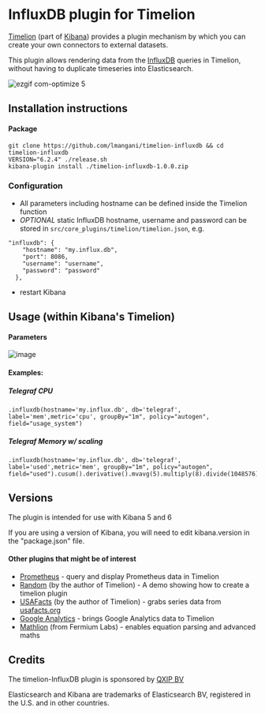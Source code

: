 # InfluxDB plugin for Timelion

[Timelion](https://www.elastic.co/blog/timelion-timeline) (part of [Kibana](https://www.elastic.co/products/kibana)) provides a plugin mechanism by which you can create your own connectors to external datasets.

This plugin allows rendering data from the [InfluxDB](https://portal.influxdata.com/downloads) queries in Timelion, without having to duplicate timeseries into Elasticsearch.

![ezgif com-optimize 5](https://user-images.githubusercontent.com/1423657/43321404-08a22882-91ac-11e8-8eed-a961d71a0c65.gif)



## Installation instructions

#### Package
```
git clone https://github.com/lmangani/timelion-influxdb && cd timelion-influxdb
VERSION="6.2.4" ./release.sh
kibana-plugin install ./timelion-influxdb-1.0.0.zip
```

### Configuration
* All parameters including hostname can be defined inside the Timelion function
* *OPTIONAL* static InfluxDB hostname, username and password can be stored in `src/core_plugins/timelion/timelion.json`, e.g.
```
"influxdb": {
    "hostname": "my.influx.db",
    "port": 8086,
    "username": "username",
    "password": "password"
  },
```
* restart Kibana


## Usage (within Kibana's Timelion)
#### Parameters
![image](https://user-images.githubusercontent.com/1423657/43320300-560a576a-91a8-11e8-9ad7-45cc6993c254.png)

#### Examples:
##### Telegraf CPU
```
.influxdb(hostname='my.influx.db', db='telegraf', label='mem',metric='cpu', groupBy="1m", policy="autogen", field="usage_system")
```
##### Telegraf Memory w/ scaling
```
.influxdb(hostname='my.influx.db', db='telegraf', label='used',metric='mem', groupBy="1m", policy="autogen", field="used").cusum().derivative().mvavg(5).multiply(8).divide(1048576).lines(fill=2,width=1).color(#00FF00)
```

## Versions

The plugin is intended for use with Kibana 5 and 6

If you are using a version of Kibana, you will need to edit kibana.version in the "package.json" file.


#### Other plugins that might be of interest

* [Prometheus](https://github.com/lmangani/timelion-prometheus) - query and display Prometheus data in Timelion
* [Random](https://github.com/rashidkpc/timelion-random) (by the author of Timelion) - A demo showing how to create a timelion plugin
* [USAFacts](https://github.com/rashidkpc/timelion-usafacts) (by the author of Timelion) - grabs series data from [usafacts.org](http://usafacts.org)
* [Google Analytics](https://github.com/bahaaldine/timelion-google-analytics) - brings Google Analytics data to Timelion
* [Mathlion](https://github.com/fermiumlabs/mathlion) (from Fermium Labs) - enables equation parsing and advanced maths

## Credits

The timelion-InfluxDB plugin is sponsored by [QXIP BV](http://qxip.net)

Elasticsearch and Kibana are trademarks of Elasticsearch BV, registered in the U.S. and in other countries.


